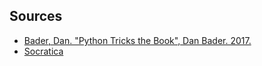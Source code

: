 ## Sources

- [Bader, Dan. "Python Tricks the Book", Dan Bader. 2017.](https://www.amazon.com/dp/1775093301/ref=cm_sw_r_tw_dp_U_x_H8BQCbJ78JTTW)
- [Socratica](https://www.youtube.com/playlist?list=PLi01XoE8jYohWFPpC17Z-wWhPOSuh8Er-)